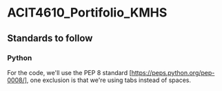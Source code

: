 # ACIT4610_Portifolio_KMHS

## Standards to follow

### Python

For the code, we'll use the PEP 8 standard [https://peps.python.org/pep-0008/], one exclusion is that we're using tabs instead of spaces.

### 
